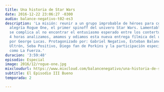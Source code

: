```yaml
---
title: Una historia de Star Wars
date: 2016-12-22 23:06:27 -0300
audio: balance-negativo-t02-es3
description: 'La misión: reunir a un grupo improbable de héroes para comentar con
  alegría Rogue One, el primer spinoff del univero Star Wars. Lamentablemente todo
  se complica al no encontrar el entusiasmo esperado entre los contertulios. Durante
  4 horas analizamos, amamos y odiamos esta nueva entrega fílmica del universo creado
  por George Lucas. Protagonizado por: Gabriel Negativo, Esteban Balance, Andrés el
  Ultrón, Seba Positivo, Diego fan de Porkins y la participación especial de Mika
  como La Fuerza.'
duracion: '3:59:48'
episodio: Especial
image: 2016/12/rogue-one.jpg
mixcloudurl: https://www.mixcloud.com/balancenegativo/una-historia-de-star-wars/
subtitle: El Episodio III Bueno
temporada: 2

---
```

